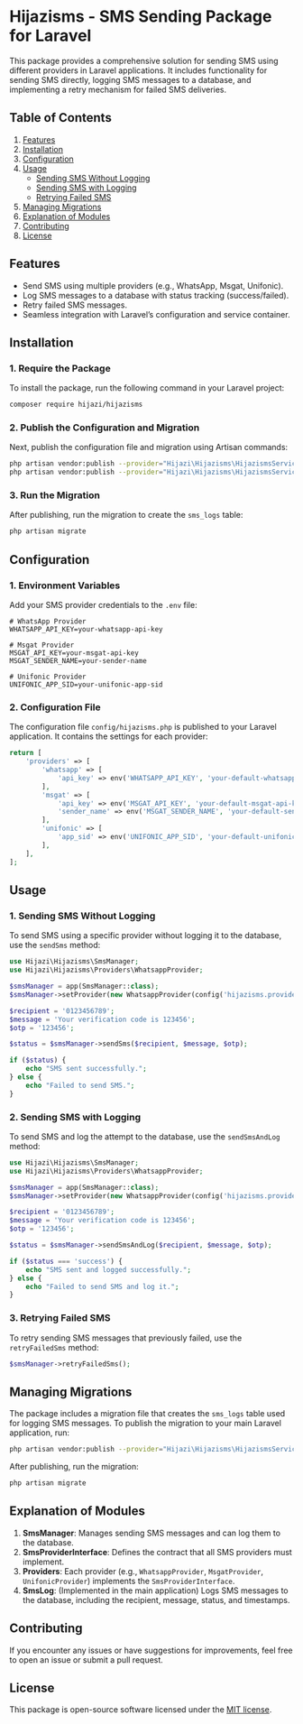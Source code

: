 # Hijazisms - SMS Sending Package for Laravel

This package provides a comprehensive solution for sending SMS using different providers in Laravel applications. It includes functionality for sending SMS directly, logging SMS messages to a database, and implementing a retry mechanism for failed SMS deliveries.

## Table of Contents

1. [Features](#features)
2. [Installation](#installation)
3. [Configuration](#configuration)
4. [Usage](#usage)
   - [Sending SMS Without Logging](#sending-sms-without-logging)
   - [Sending SMS with Logging](#sending-sms-with-logging)
   - [Retrying Failed SMS](#retrying-failed-sms)
5. [Managing Migrations](#managing-migrations)
6. [Explanation of Modules](#explanation-of-modules)
7. [Contributing](#contributing)
8. [License](#license)

## Features

- Send SMS using multiple providers (e.g., WhatsApp, Msgat, Unifonic).
- Log SMS messages to a database with status tracking (success/failed).
- Retry failed SMS messages.
- Seamless integration with Laravel’s configuration and service container.

## Installation

### 1. Require the Package

To install the package, run the following command in your Laravel project:

```bash
composer require hijazi/hijazisms
```

### 2. Publish the Configuration and Migration

Next, publish the configuration file and migration using Artisan commands:

```bash
php artisan vendor:publish --provider="Hijazi\Hijazisms\HijazismsServiceProvider" --tag=config
php artisan vendor:publish --provider="Hijazi\Hijazisms\HijazismsServiceProvider" --tag=migrations
```

### 3. Run the Migration

After publishing, run the migration to create the `sms_logs` table:

```bash
php artisan migrate
```

## Configuration

### 1. Environment Variables

Add your SMS provider credentials to the `.env` file:

```env
# WhatsApp Provider
WHATSAPP_API_KEY=your-whatsapp-api-key

# Msgat Provider
MSGAT_API_KEY=your-msgat-api-key
MSGAT_SENDER_NAME=your-sender-name

# Unifonic Provider
UNIFONIC_APP_SID=your-unifonic-app-sid
```

### 2. Configuration File

The configuration file `config/hijazisms.php` is published to your Laravel application. It contains the settings for each provider:

```php
return [
    'providers' => [
        'whatsapp' => [
            'api_key' => env('WHATSAPP_API_KEY', 'your-default-whatsapp-api-key'),
        ],
        'msgat' => [
            'api_key' => env('MSGAT_API_KEY', 'your-default-msgat-api-key'),
            'sender_name' => env('MSGAT_SENDER_NAME', 'your-default-sender-name'),
        ],
        'unifonic' => [
            'app_sid' => env('UNIFONIC_APP_SID', 'your-default-unifonic-app-sid'),
        ],
    ],
];
```

## Usage

### 1. Sending SMS Without Logging

To send SMS using a specific provider without logging it to the database, use the `sendSms` method:

```php
use Hijazi\Hijazisms\SmsManager;
use Hijazi\Hijazisms\Providers\WhatsappProvider;

$smsManager = app(SmsManager::class);
$smsManager->setProvider(new WhatsappProvider(config('hijazisms.providers.whatsapp.api_key')));

$recipient = '0123456789';
$message = 'Your verification code is 123456';
$otp = '123456';

$status = $smsManager->sendSms($recipient, $message, $otp);

if ($status) {
    echo "SMS sent successfully.";
} else {
    echo "Failed to send SMS.";
}
```

### 2. Sending SMS with Logging

To send SMS and log the attempt to the database, use the `sendSmsAndLog` method:

```php
use Hijazi\Hijazisms\SmsManager;
use Hijazi\Hijazisms\Providers\WhatsappProvider;

$smsManager = app(SmsManager::class);
$smsManager->setProvider(new WhatsappProvider(config('hijazisms.providers.whatsapp.api_key')));

$recipient = '0123456789';
$message = 'Your verification code is 123456';
$otp = '123456';

$status = $smsManager->sendSmsAndLog($recipient, $message, $otp);

if ($status === 'success') {
    echo "SMS sent and logged successfully.";
} else {
    echo "Failed to send SMS and log it.";
}
```

### 3. Retrying Failed SMS

To retry sending SMS messages that previously failed, use the `retryFailedSms` method:

```php
$smsManager->retryFailedSms();
```

## Managing Migrations

The package includes a migration file that creates the `sms_logs` table used for logging SMS messages. To publish the migration to your main Laravel application, run:

```bash
php artisan vendor:publish --provider="Hijazi\Hijazisms\HijazismsServiceProvider" --tag=migrations
```

After publishing, run the migration:

```bash
php artisan migrate
```

## Explanation of Modules

1. **SmsManager**: Manages sending SMS messages and can log them to the database.
2. **SmsProviderInterface**: Defines the contract that all SMS providers must implement.
3. **Providers**: Each provider (e.g., `WhatsappProvider`, `MsgatProvider`, `UnifonicProvider`) implements the `SmsProviderInterface`.
4. **SmsLog**: (Implemented in the main application) Logs SMS messages to the database, including the recipient, message, status, and timestamps.

## Contributing

If you encounter any issues or have suggestions for improvements, feel free to open an issue or submit a pull request.

## License

This package is open-source software licensed under the [MIT license](https://opensource.org/licenses/MIT).
